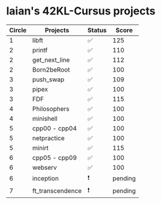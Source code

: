 # laian's 42KL-Cursus projects

|Circle   |Projects         |Status            |Score   |
|---------|-----------------|------------------|--------|
|1        |libft            |:white_check_mark:|125     |
|2        |printf           |:white_check_mark:|110     |
|2        |get_next_line    |:white_check_mark:|112     |
|2        |Born2beRoot      |:white_check_mark:|100     |
|3        |push_swap        |:white_check_mark:|109     |
|3        |pipex            |:white_check_mark:|100     |
|3        |FDF              |:white_check_mark:|115     |
|4        |Philosophers     |:white_check_mark:|100     |
|4        |minishell        |:white_check_mark:|100     |
|5        |cpp00 - cpp04    |:white_check_mark:|100     |
|5        |netpractice      |:white_check_mark:|100     |
|5        |minirt           |:white_check_mark:|115     |
|6        |cpp05 - cpp09    |:white_check_mark:|100     |
|6        |webserv          |:white_check_mark:|100     |
|6        |inception        |:exclamation:     |pending |
|7        |ft_transcendence |:exclamation:     |pending |
